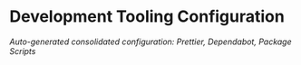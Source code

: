 # Development Tooling Configuration

*Auto-generated consolidated configuration: Prettier, Dependabot, Package Scripts*

